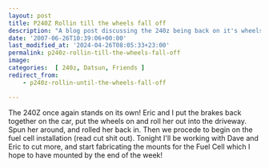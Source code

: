 ```yaml
---
layout: post
title: P240Z Rollin till the wheels fall off
description: "A blog post discussing the 240z being back on it's wheels and rolling again"
date: '2007-06-26T10:39:06+00:00'
last_modified_at: '2024-04-26T08:05:33+23:00'
permalink: p240z-rollin-till-the-wheels-fall-off
image: 
categories:  [ 240z, Datsun, Friends ]
redirect_from:
    - p240z-rollin-until-the-wheels-fall-off

---
```

The 240Z once again stands on its own! Eric and I put the brakes back together on the car, put the wheels on and roll her out into the driveway. Spun her around, and rolled her back in. Then we procede to begin on the fuel cell installation (read cut shit out). Tonight I'll be working with Dave and Eric to cut more, and start fabricating the mounts for the Fuel Cell which I hope to have mounted by the end of the week!

